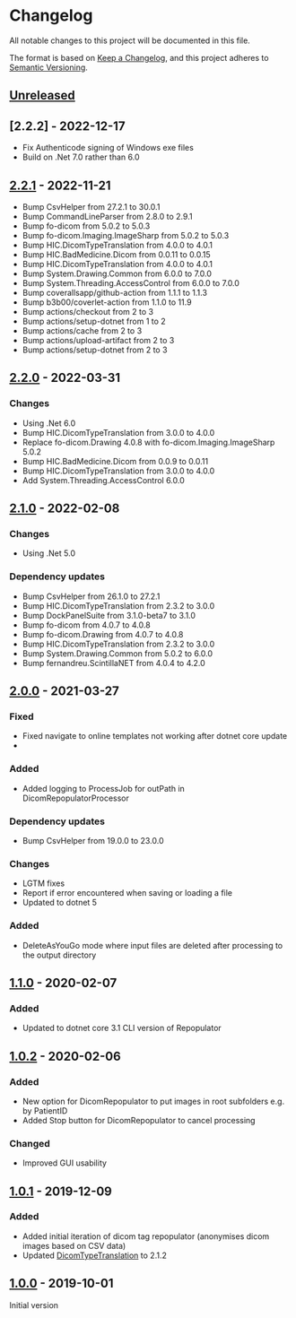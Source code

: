 # Changelog
All notable changes to this project will be documented in this file.

The format is based on [Keep a Changelog](https://keepachangelog.com/en/1.0.0/),
and this project adheres to [Semantic Versioning](https://semver.org/spec/v2.0.0.html).

## [Unreleased]

## [2.2.2] - 2022-12-17

- Fix Authenticode signing of Windows exe files
- Build on .Net 7.0 rather than 6.0

## [2.2.1] - 2022-11-21

- Bump CsvHelper from 27.2.1 to 30.0.1
- Bump CommandLineParser from 2.8.0 to 2.9.1
- Bump fo-dicom from 5.0.2 to 5.0.3
- Bump fo-dicom.Imaging.ImageSharp from 5.0.2 to 5.0.3
- Bump HIC.DicomTypeTranslation from 4.0.0 to 4.0.1
- Bump HIC.BadMedicine.Dicom from 0.0.11 to 0.0.15
- Bump HIC.DicomTypeTranslation from 4.0.0 to 4.0.1
- Bump System.Drawing.Common from 6.0.0 to 7.0.0
- Bump System.Threading.AccessControl from 6.0.0 to 7.0.0
- Bump coverallsapp/github-action from 1.1.1 to 1.1.3 
- Bump b3b00/coverlet-action from 1.1.0 to 11.9 
- Bump actions/checkout from 2 to 3 
- Bump actions/setup-dotnet from 1 to 2 
- Bump actions/cache from 2 to 3 
- Bump actions/upload-artifact from 2 to 3 
- Bump actions/setup-dotnet from 2 to 3 

## [2.2.0] - 2022-03-31

### Changes

- Using .Net 6.0
- Bump HIC.DicomTypeTranslation from 3.0.0 to 4.0.0
- Replace fo-dicom.Drawing 4.0.8 with fo-dicom.Imaging.ImageSharp 5.0.2
- Bump HIC.BadMedicine.Dicom from 0.0.9 to 0.0.11
- Bump HIC.DicomTypeTranslation from 3.0.0 to 4.0.0
- Add System.Threading.AccessControl 6.0.0

## [2.1.0] - 2022-02-08

### Changes

- Using .Net 5.0

### Dependency updates

- Bump CsvHelper from 26.1.0 to 27.2.1
- Bump HIC.DicomTypeTranslation from 2.3.2 to 3.0.0
- Bump DockPanelSuite from 3.1.0-beta7 to 3.1.0
- Bump fo-dicom from 4.0.7 to 4.0.8
- Bump fo-dicom.Drawing from 4.0.7 to 4.0.8
- Bump HIC.DicomTypeTranslation from 2.3.2 to 3.0.0
- Bump System.Drawing.Common from 5.0.2 to 6.0.0
- Bump fernandreu.ScintillaNET from 4.0.4 to 4.2.0

## [2.0.0] - 2021-03-27

### Fixed

- Fixed navigate to online templates not working after dotnet core update
- 
### Added

- Added logging to ProcessJob for outPath in DicomRepopulatorProcessor

### Dependency updates

- Bump CsvHelper from 19.0.0 to 23.0.0

### Changes

- LGTM fixes
- Report if error encountered when saving or loading a file
- Updated to dotnet 5

### Added

- DeleteAsYouGo mode where input files are deleted after processing to the output directory

## [1.1.0] - 2020-02-07

### Added

- Updated to dotnet core 3.1 CLI version of Repopulator

## [1.0.2] - 2020-02-06

### Added

- New option for DicomRepopulator to put images in root subfolders e.g. by PatientID
- Added Stop button for DicomRepopulator to cancel processing

### Changed

- Improved GUI usability 

## [1.0.1] - 2019-12-09

### Added 

- Added initial iteration of dicom tag repopulator (anonymises dicom images based on CSV data)
- Updated [DicomTypeTranslation] to 2.1.2

## [1.0.0] - 2019-10-01

Initial version


[Unreleased]: https://github.com/HicServices/DicomTemplateBuilder/compare/v2.2.1...develop
[2.2.1]: https://github.com/HicServices/DicomTemplateBuilder/compare/v2.2.0...v2.2.1
[2.2.0]: https://github.com/HicServices/DicomTemplateBuilder/compare/v2.1.0...v2.2.0
[2.1.0]: https://github.com/HicServices/DicomTemplateBuilder/compare/v2.0.0...v2.1.0
[2.0.0]: https://github.com/HicServices/DicomTemplateBuilder/compare/v1.1.0...v2.0.0
[1.1.0]: https://github.com/HicServices/DicomTemplateBuilder/compare/v1.0.2...v1.1.0
[1.0.2]: https://github.com/HicServices/DicomTemplateBuilder/compare/v1.0.1...v1.0.2
[1.0.1]: https://github.com/HicServices/DicomTemplateBuilder/compare/v1.0.0...v1.0.1
[1.0.0]: https://github.com/HicServices/DicomTemplateBuilder/tree/v1.0.0
[DicomTypeTranslation]: https://github.com/HicServices/DicomTypeTranslation
